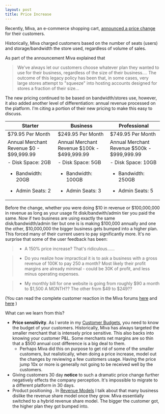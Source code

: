 ```yaml
---
layout: post
title: Price Increase
---
```


Recently, Miva, an e-commerce shopping cart, [announced a price change](http://www.miva.com/miva-pricing-update) for their customers. 

Historically, Miva charged customers based on the number of seats (users) and storage/bandwidth the store used, regardless of volume of sales.

As part of the announcement Miva explained that
> We've always let our customers choose whatever plan they wanted to use for their business, regardless of the size of their business.... The outcome of this legacy policy has been that, in some cases, very large stores attempt to "squeeze" into hosting accounts designed for stores a fraction of their size...

The new pricing continued to be based on bandwidth/stores use, however, it also added another level of differentiation: annual revenue processed on the platform.  I'm citing a portion of their new pricing to make this easy to discuss.

<table>
<thead>
<tr>
  <th> Starter </th>
  <th> Business </th>
  <th> Professional </th>
</tr>
</thead>
<tbody>
<tr>
<td>$79.95 Per Month</td>
<td>$249.95 Per Month</td>
<td>$749.95 Per Month</td>
</tr>
<tr>
	<td>Annual Merchant Revenue $0 - $99,999.99</td>
	<td>Annual Merchant Revenue $100k - $499,999.99</td>
	<td>Annual Merchant Revenue $500k - $999,999.99</td>    
</tr>
<tr>
<td>
- Disk Space: 2GB

- Bandwidth: 20GB

- Admin Seats: 2
</td>
<td>
 - Disk Space: 5GB
 
- Bandwidth: 100GB
 
 - Admin Seats: 3
 </td>
<td>
 - Disk Space: 10GB
 
 - Bandwidth: 250GB
 
 - Admin Seats: 5
</td>    
</tr>
</tbody>
</table>

Before the change, whether you were doing $10 in revenue or $100,000,000 in revenue as long as your usage fit disk/bandwith/admin tier you paid the same. Now if two business are using exactly the same disk/bandwidth/admin tier but one is is making $100,000 annually and one the other, $10,000,000 the bigger business gets bumped into a higher plan. This forced many of their current users to pay significantly more. It's no surprise that some of the user feedback has been:

> - A 150% price increase? That's ridiculous......  

> - Do you realize how impractical it is to ask a business with a gross revenue of 100K to pay 250 a month? Most likely their profit margins are already minimal - could be 30K of profit, and less minus operating expenses.

> - My monthly bill for one website is going from roughly $90 a month to $1,500 A MONTH?? The other from $49 to $249?? 

(You can read the complete customer reaction in the Miva forums [here](http://extranet.miva.com/forums/showthread.php?116875-Update-on-Pricing-from-Miva-Inc/) and [here](http://extranet.miva.com/forums/showthread.php?116852-New-Pricing/) )

What can we learn from this?

- **Price sensitivity**. As I wrote in my [Customer Budgets](/B2B-SaaS-Pricing), you need to know the budget of your customers. Historically, Miva has always targeted the smaller merchant that is intensely price sensitive.  This also backs into knowing your customer P&L. Some merchants net margins are so thin that a $500 annual cost difference is a big deal to them.
	- Perhaps Miva did this on purpose to get rid of some of the smaller customers, but realistically, when doing a price increase, model out the changes by reviewing a few customers usage. Having the price jump 10x or more is generally not going to be received well by the customers. 
- Giving customers 30 day **notice** to such a dramatic price change further negatively effects the company perception. It's impossible to migrate to a different platform in 30 days.
- Product positioning . In [Revenue Models](/B2B-SaaS-Pricing) I talk about that many business dislike the revenue share model once they grow. Miva essentially switched to a hybrid revenue share model. The bigger the customer got, the higher plan they got bumped into.
